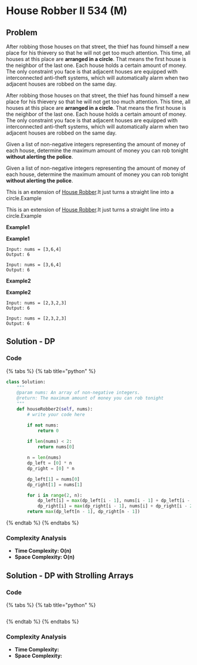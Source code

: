 # House Robber II 534 \(M\)

## Problem

After robbing those houses on that street, the thief has found himself a new place for his thievery so that he will not get too much attention. This time, all houses at this place are **arranged in a circle**. That means the first house is the neighbor of the last one. Each house holds a certain amount of money. The only constraint you face is that adjacent houses are equipped with interconnected anti-theft systems, which will automatically alarm when two adjacent houses are robbed on the same day.

After robbing those houses on that street, the thief has found himself a new place for his thievery so that he will not get too much attention. This time, all houses at this place are **arranged in a circle**. That means the first house is the neighbor of the last one. Each house holds a certain amount of money. The only constraint you face is that adjacent houses are equipped with interconnected anti-theft systems, which will automatically alarm when two adjacent houses are robbed on the same day.

Given a list of non-negative integers representing the amount of money of each house, determine the maximum amount of money you can rob tonight **without alerting the police**.

Given a list of non-negative integers representing the amount of money of each house, determine the maximum amount of money you can rob tonight **without alerting the police**.

This is an extension of [House Robber](http://www.lintcode.com/problem/house-robber/).It just turns a straight line into a circle.Example

This is an extension of [House Robber](http://www.lintcode.com/problem/house-robber/).It just turns a straight line into a circle.Example

**Example1**

**Example1**

```text
Input: nums = [3,6,4]
Output: 6
```

```text
Input: nums = [3,6,4]
Output: 6
```

**Example2**

**Example2**

```text
Input: nums = [2,3,2,3]
Output: 6
```

```text
Input: nums = [2,3,2,3]
Output: 6
```

## Solution - DP

### Code

{% tabs %}
{% tab title="python" %}
```python
class Solution:
    """
    @param nums: An array of non-negative integers.
    @return: The maximum amount of money you can rob tonight
    """
    def houseRobber2(self, nums):
        # write your code here

        if not nums:
            return 0 
        
        if len(nums) < 2:
            return nums[0]

        n = len(nums)
        dp_left = [0] * n
        dp_right = [0] * n

        dp_left[1] = nums[0]
        dp_right[1] = nums[1]

        for i in range(2, n):
            dp_left[i] = max(dp_left[i - 1], nums[i - 1] + dp_left[i - 2])
            dp_right[i] = max(dp_right[i - 1], nums[i] + dp_right[i - 2])
        return max(dp_left[n - 1], dp_right[n - 1])
```
{% endtab %}
{% endtabs %}

### Complexity Analysis

* **Time Complexity: O\(n\)**
* **Space Complexity: O\(n\)**

## Solution - DP with Strolling Arrays

### Code

{% tabs %}
{% tab title="python" %}
```python

```
{% endtab %}
{% endtabs %}

### Complexity Analysis

* **Time Complexity:**
* **Space Complexity:**

